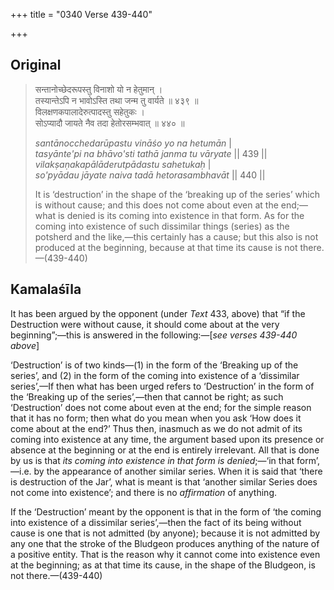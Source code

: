 +++
title = "0340 Verse 439-440"

+++
## Original 
>
> सन्तानोच्छेदरूपस्तु विनाशो यो न हेतुमान् ।  
> तस्यान्तेऽपि न भावोऽस्ति तथा जन्म तु वार्यते ॥ ४३९ ॥  
> विलक्षणकपालादेरुत्पादस्तु सहेतुकः ।  
> सोऽप्यादौ जायते नैव तदा हेतोरसम्भवात् ॥ ४४० ॥ 
>
> *santānocchedarūpastu vināśo yo na hetumān* \|  
> *tasyānte'pi na bhāvo'sti tathā janma tu vāryate* \|\| 439 \|\|  
> *vilakṣaṇakapālāderutpādastu sahetukaḥ* \|  
> *so'pyādau jāyate naiva tadā hetorasambhavāt* \|\| 440 \|\| 
>
> It is ‘destruction’ in the shape of the ‘breaking up of the series’ which is without cause; and this does not come about even at the end;—what is denied is its coming into existence in that form. As for the coming into existence of such dissimilar things (series) as the potsherd and the like,—this certainly has a cause; but this also is not produced at the beginning, because at that time its cause is not there.—(439-440)



## Kamalaśīla

It has been argued by the opponent (under *Text* 433, above) that “if the Destruction were without cause, it should come about at the very beginning”;—this is answered in the following:—[*see verses 439-440 above*]

‘Destruction’ is of two kinds—(1) in the form of the ‘Breaking up of the series’, and (2) in the form of the coming into existence of a ‘dissimilar series’,—If then what has been urged refers to ‘Destruction’ in the form of the ‘Breaking up of the series’,—then that cannot be right; as such ‘Destruction’ does not come about even at the end; for the simple reason that it has no form; then what do you mean when you ask ‘How does it come about at the end?’ Thus then, inasmuch as we do not admit of its coming into existence at any time, the argument based upon its presence or absence at the beginning or at the end is entirely irrelevant. All that is done by us is that *its coming into existence in that form is denied*;—‘in that form’,—i.e. by the appearance of another similar series. When it is said that ‘there is destruction of the Jar’, what is meant is that ‘another similar Series does not come into existence’; and there is no *affirmation* of anything.

If the ‘Destruction’ meant by the opponent is that in the form of ‘the coming into existence of a dissimilar series’,—then the fact of its being without cause is one that is not admitted (by anyone); because it is not admitted by any one that the stroke of the Bludgeon produces anything of the nature of a positive entity. That is the reason why it cannot come into existence even at the beginning; as at that time its cause, in the shape of the Bludgeon, is not there.—(439-440)


